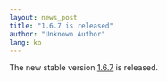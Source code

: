 ```yaml
---
layout: news_post
title: "1.6.7 is released"
author: "Unknown Author"
lang: ko
---
```


The new stable version [1.6.7][1] is released.



[1]: https://cache.ruby-lang.org/pub/ruby/1.6/ruby-1.6.7.tar.gz
